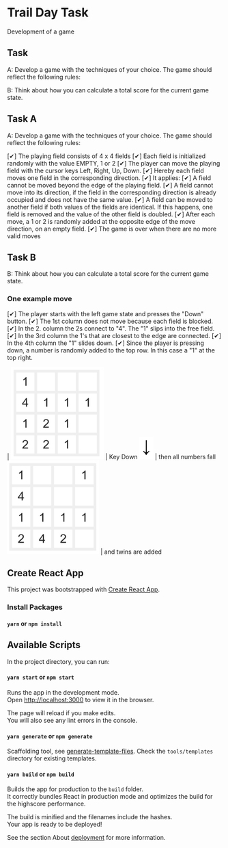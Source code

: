 # Trail Day Task

Development of a game

## Task

A: Develop a game with the techniques of your choice. The game should reflect the following
rules:

B: Think about how you can calculate a total score for the current game state.

## Task A

A: Develop a game with the techniques of your choice. The game should reflect the following
rules:

[✔] The playing field consists of 4 x 4 fields
[✔] Each field is initialized randomly with the value EMPTY, 1 or 2
[✔] The player can move the playing field with the cursor keys Left, Right, Up, Down.
[✔] Hereby each field moves one field in the corresponding direction.
[✔] It applies:
[✔] A field cannot be moved beyond the edge of the playing field.
[✔] A field cannot move into its direction, if the field in the corresponding
direction is already occupied and does not have the same value.
[✔] A field can be moved to another field if both values of the fields are identical.
If this happens, one field is removed and the value of the other field is
doubled.
[✔] After each move, a 1 or 2 is randomly added at the opposite edge of the move
direction, on an empty field.
[✔] The game is over when there are no more valid moves

## Task B

B: Think about how you can calculate a total score for the current game state.

### One example move

[✔] The player starts with the left game state and presses the "Down" button.
[✔] The 1st column does not move because each field is blocked.
[✔] In the 2. column the 2s connect to "4". The "1" slips into the free field.
[✔] In the 3rd column the 1's that are closest to the edge are connected.
[✔] In the 4th column the "1" slides down.
[✔] Since the player is pressing down, a number is randomly added to the top row. In this case a "1" at the top right.

| ![Before Move](./assets/images/view1.png 'Before Move') | Key Down ![Press Down Key](./assets/images/download.png 'download') | then all numbers fall ![After push down key](./assets/images/view2.png 'After Moved') | and twins are added

## Create React App

This project was bootstrapped with [Create React App](https://github.com/facebook/create-react-app).

### Install Packages

#### `yarn` or `npm install`

## Available Scripts

In the project directory, you can run:

#### `yarn start` or `npm start`

Runs the app in the development mode.<br>
Open [http://localhost:3000](http://localhost:3000) to view it in the browser.

The page will reload if you make edits.<br>
You will also see any lint errors in the console.

#### `yarn generate` or `npm generate`

Scaffolding tool, see [generate-template-files](https://github.com/codeBelt/generate-template-files#readme). Check the `tools/templates` directory for existing templates.

#### `yarn build` or `npm build`

Builds the app for production to the `build` folder.<br>
It correctly bundles React in production mode and optimizes the build for the highscore performance.

The build is minified and the filenames include the hashes.<br>
Your app is ready to be deployed!

See the section About [deployment](https://facebook.github.io/create-react-app/docs/deployment) for more information.
